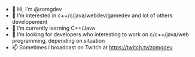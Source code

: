 - 👋 Hi, I’m @zomgdev
- 👀 I’m interested in c++/c/java/webdev/gamedev and lot of others developement 
- 🌱 I’m currently learning C++/Java
- 💞️ I’m looking for developers who interesting to work on c/c++/java/web programming, depending on situation
- 📫 Sometimes i broadcast on Twitch at https://twitch.tv/zomgdev

<!---
zomgdev/zomgdev is a ✨ special ✨ repository because its `README.md` (this file) appears on your GitHub profile.
You can click the Preview link to take a look at your changes.
--->
